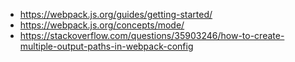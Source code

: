+ https://webpack.js.org/guides/getting-started/
+ https://webpack.js.org/concepts/mode/
+ https://stackoverflow.com/questions/35903246/how-to-create-multiple-output-paths-in-webpack-config